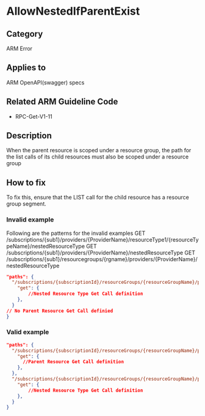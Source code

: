 # AllowNestedIfParentExist

## Category

ARM Error

## Applies to

ARM OpenAPI(swagger) specs

## Related ARM Guideline Code

- RPC-Get-V1-11

## Description

When the parent resource is scoped under a resource group, the path for the list calls of its child resources must also be scoped under a resource group

## How to fix

To fix this, ensure that the LIST call for the child resource has a resource group segment.

### Invalid example

Following are the patterns for the invalid examples
GET /subscriptions/{sub1}/providers/{ProviderName}/resourceType1/{resourceTypeName}/nestedResourceType
GET /subscriptions/{sub1}/providers/{ProviderName}/nestedResourceType
GET /subscriptions/{sub1}/resourcegroups/{rgname}/providers/{ProviderName}/nestedResourceType

```json
"paths": {
  "/subscriptions/{subscriptionId}/resourceGroups/{resourceGroupName}/providers/Microsoft.ProviderNamespace/ParentResourceType/{parentInstance}/NestedResourceType": {
    "get": {
        //Nested Resource Type Get Call definition
    },
  }
// No Parent Resource Get Call definied
}
```

### Valid example

```json
"paths": {
  "/subscriptions/{subscriptionId}/resourceGroups/{resourceGroupName}/providers/Microsoft.ProviderNamespace/ParentResourceType/{parentInstance}": {
    "get": {
      //Parent Resource Get Call definition
    },
  },
  "/subscriptions/{subscriptionId}/resourceGroups/{resourceGroupName}/providers/Microsoft.ProviderNamespace/ParentResourceType/{parentInstance}/NestedResourceType": {
    "get": {
        //Nested Resource Type Get Call definition
    },
  }
}
```
